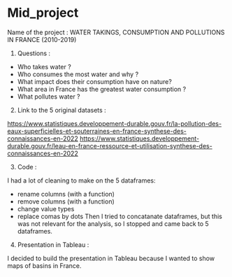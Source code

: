 # Mid_project

Name of the project : WATER TAKINGS, CONSUMPTION AND POLLUTIONS IN FRANCE (2010-2019)


1. Questions :
   
- Who takes water ?
- Who consumes the most water and why ?
- What impact does their consumption have on nature?
- What area in France has the greatest water consumption ?
- What pollutes water ?


2. Link to the 5 original datasets :
   
https://www.statistiques.developpement-durable.gouv.fr/la-pollution-des-eaux-superficielles-et-souterraines-en-france-synthese-des-connaissances-en-2022
https://www.statistiques.developpement-durable.gouv.fr/leau-en-france-ressource-et-utilisation-synthese-des-connaissances-en-2022


3. Code :
   
I had a lot of cleaning to make on the 5 dataframes:
- rename columns (with a function)
- remove columns (with a function)
- change value types
- replace comas by dots
Then I tried to concatanate dataframes, but this was not relevant for the analysis, so I stopped and came back to 5 dataframes.


4. Presentation in Tableau :

I decided to build the presentation in Tableau because I wanted to show maps of basins in France.
